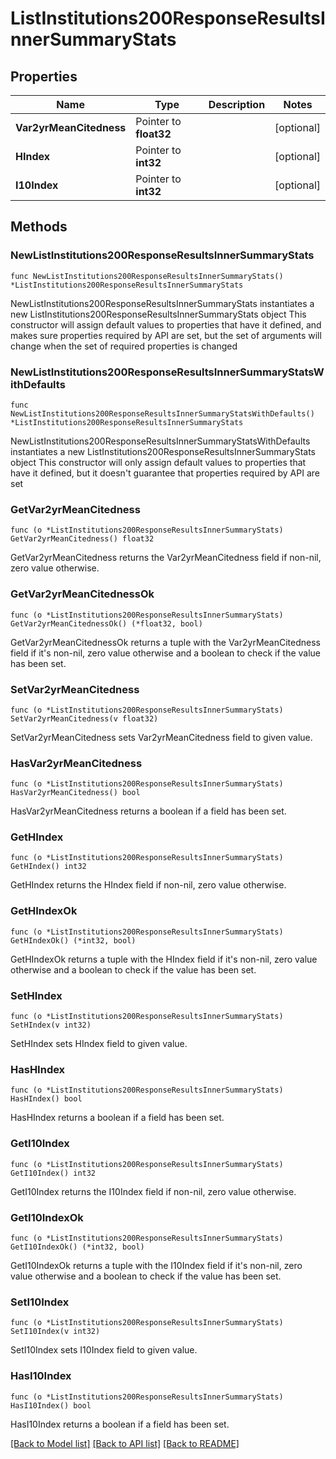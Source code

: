 # ListInstitutions200ResponseResultsInnerSummaryStats

## Properties

Name | Type | Description | Notes
------------ | ------------- | ------------- | -------------
**Var2yrMeanCitedness** | Pointer to **float32** |  | [optional] 
**HIndex** | Pointer to **int32** |  | [optional] 
**I10Index** | Pointer to **int32** |  | [optional] 

## Methods

### NewListInstitutions200ResponseResultsInnerSummaryStats

`func NewListInstitutions200ResponseResultsInnerSummaryStats() *ListInstitutions200ResponseResultsInnerSummaryStats`

NewListInstitutions200ResponseResultsInnerSummaryStats instantiates a new ListInstitutions200ResponseResultsInnerSummaryStats object
This constructor will assign default values to properties that have it defined,
and makes sure properties required by API are set, but the set of arguments
will change when the set of required properties is changed

### NewListInstitutions200ResponseResultsInnerSummaryStatsWithDefaults

`func NewListInstitutions200ResponseResultsInnerSummaryStatsWithDefaults() *ListInstitutions200ResponseResultsInnerSummaryStats`

NewListInstitutions200ResponseResultsInnerSummaryStatsWithDefaults instantiates a new ListInstitutions200ResponseResultsInnerSummaryStats object
This constructor will only assign default values to properties that have it defined,
but it doesn't guarantee that properties required by API are set

### GetVar2yrMeanCitedness

`func (o *ListInstitutions200ResponseResultsInnerSummaryStats) GetVar2yrMeanCitedness() float32`

GetVar2yrMeanCitedness returns the Var2yrMeanCitedness field if non-nil, zero value otherwise.

### GetVar2yrMeanCitednessOk

`func (o *ListInstitutions200ResponseResultsInnerSummaryStats) GetVar2yrMeanCitednessOk() (*float32, bool)`

GetVar2yrMeanCitednessOk returns a tuple with the Var2yrMeanCitedness field if it's non-nil, zero value otherwise
and a boolean to check if the value has been set.

### SetVar2yrMeanCitedness

`func (o *ListInstitutions200ResponseResultsInnerSummaryStats) SetVar2yrMeanCitedness(v float32)`

SetVar2yrMeanCitedness sets Var2yrMeanCitedness field to given value.

### HasVar2yrMeanCitedness

`func (o *ListInstitutions200ResponseResultsInnerSummaryStats) HasVar2yrMeanCitedness() bool`

HasVar2yrMeanCitedness returns a boolean if a field has been set.

### GetHIndex

`func (o *ListInstitutions200ResponseResultsInnerSummaryStats) GetHIndex() int32`

GetHIndex returns the HIndex field if non-nil, zero value otherwise.

### GetHIndexOk

`func (o *ListInstitutions200ResponseResultsInnerSummaryStats) GetHIndexOk() (*int32, bool)`

GetHIndexOk returns a tuple with the HIndex field if it's non-nil, zero value otherwise
and a boolean to check if the value has been set.

### SetHIndex

`func (o *ListInstitutions200ResponseResultsInnerSummaryStats) SetHIndex(v int32)`

SetHIndex sets HIndex field to given value.

### HasHIndex

`func (o *ListInstitutions200ResponseResultsInnerSummaryStats) HasHIndex() bool`

HasHIndex returns a boolean if a field has been set.

### GetI10Index

`func (o *ListInstitutions200ResponseResultsInnerSummaryStats) GetI10Index() int32`

GetI10Index returns the I10Index field if non-nil, zero value otherwise.

### GetI10IndexOk

`func (o *ListInstitutions200ResponseResultsInnerSummaryStats) GetI10IndexOk() (*int32, bool)`

GetI10IndexOk returns a tuple with the I10Index field if it's non-nil, zero value otherwise
and a boolean to check if the value has been set.

### SetI10Index

`func (o *ListInstitutions200ResponseResultsInnerSummaryStats) SetI10Index(v int32)`

SetI10Index sets I10Index field to given value.

### HasI10Index

`func (o *ListInstitutions200ResponseResultsInnerSummaryStats) HasI10Index() bool`

HasI10Index returns a boolean if a field has been set.


[[Back to Model list]](../README.md#documentation-for-models) [[Back to API list]](../README.md#documentation-for-api-endpoints) [[Back to README]](../README.md)



